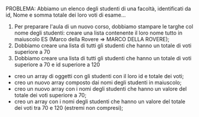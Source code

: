 PROBLEMA: Abbiamo un elenco degli studenti di una facoltà, identificati da id, Nome e somma totale dei loro voti di esame...
1. Per preparare l'aula di un nuovo corso, dobbiamo stampare le targhe col nome degli studenti: creare una lista contenente il loro nome tutto in maiuscolo
ES (Marco della Rovere => MARCO DELLA ROVERE);
2. Dobbiamo creare una lista di tutti gli studenti che hanno un totale di voti superiore a 70
3. Dobbiamo creare una lista di tutti gli studenti che hanno un totale di voti superiore a 70 e id superiore a 120

- creo un array di oggetti con gli studenti con il loro id e totale dei voti;
- creo un nuovo array composto dai nomi degli studenti in maiuscolo;
- creo un nuovo array con i nomi degli studenti che hanno un valore del totale dei voti superiore a 70;
- creo un array con i nomi degli studenti che hanno un valore del totale dei voti tra 70 e 120 (estremi non compresi);